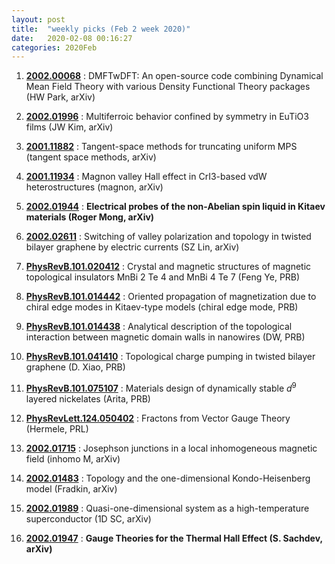 ```yaml
---
layout: post
title:  "weekly picks (Feb 2 week 2020)"
date:   2020-02-08 00:16:27
categories: 2020Feb
---
```




1. **[2002.00068](http://arxiv.org/abs/2002.00068)** : DMFTwDFT: An open-source code combining Dynamical Mean Field Theory with various Density Functional Theory packages (HW Park, arXiv)

1. **[2002.01996](http://arxiv.org/abs/2002.01996)** : Multiferroic behavior confined by symmetry in EuTiO3 films (JW Kim, arXiv)

1. **[2001.11882](http://arxiv.org/abs/2001.11882)** : Tangent-space methods for truncating uniform MPS (tangent space methods, arXiv)

1. **[2001.11934](http://arxiv.org/abs/2001.11934)** : Magnon valley Hall effect in CrI3-based vdW heterostructures (magnon, arXiv)


1. **[2002.01944](http://arxiv.org/abs/2002.01944)** : **Electrical probes of the non-Abelian spin liquid in Kitaev materials (Roger Mong, arXiv)**

1. **[2002.02611](http://arxiv.org/abs/2002.02611)** : Switching of valley polarization and topology in twisted bilayer graphene by electric currents (SZ Lin, arXiv)

1. **[PhysRevB.101.020412](https://link.aps.org/doi/10.1103/PhysRevB.101.020412)** : Crystal and magnetic structures of magnetic topological insulators MnBi 2 Te 4 and MnBi 4 Te 7 (Feng Ye, PRB)

1. **[PhysRevB.101.014442](https://link.aps.org/doi/10.1103/PhysRevB.101.014442)** : Oriented propagation of magnetization due to chiral edge modes in Kitaev-type models (chiral edge mode, PRB)



1. **[PhysRevB.101.014438](https://link.aps.org/doi/10.1103/PhysRevB.101.014438)** : Analytical description of the topological interaction between magnetic domain walls in nanowires (DW, PRB)

1. **[PhysRevB.101.041410](https://link.aps.org/doi/10.1103/PhysRevB.101.041410)** : Topological charge pumping in twisted bilayer graphene (D. Xiao, PRB)

1. **[PhysRevB.101.075107](https://link.aps.org/doi/10.1103/PhysRevB.101.075107)** :  Materials design of dynamically stable ${d}^{9}$ layered nickelates (Arita, PRB)

1. **[PhysRevLett.124.050402](https://link.aps.org/doi/10.1103/PhysRevLett.124.050402)** : Fractons from Vector Gauge Theory (Hermele, PRL)


1. **[2002.01715](http://arxiv.org/abs/2002.01715)** : Josephson junctions in a local inhomogeneous magnetic field (inhomo M, arXiv)

1. **[2002.01483](http://arxiv.org/abs/2002.01483)** : Topology and the one-dimensional Kondo-Heisenberg model (Fradkin, arXiv)

1. **[2002.01989](http://arxiv.org/abs/2002.01989)** : Quasi-one-dimensional system as a high-temperature superconductor (1D SC, arXiv)

1. **[2002.01947](http://arxiv.org/abs/2002.01947)** : **Gauge Theories for the Thermal Hall Effect (S. Sachdev, arXiv)**
